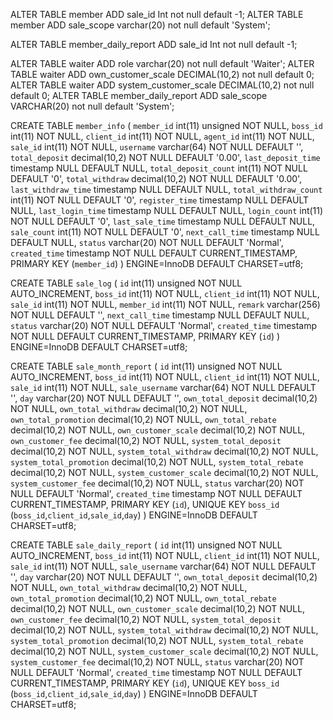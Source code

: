 ALTER TABLE member ADD sale_id Int not null default -1;
ALTER TABLE member ADD sale_scope varchar(20) not null default 'System';

ALTER TABLE member_daily_report ADD sale_id Int not null default -1;


ALTER TABLE waiter ADD role varchar(20) not null default 'Waiter';
ALTER TABLE waiter ADD own_customer_scale DECIMAL(10,2) not null default 0;
ALTER TABLE waiter ADD system_customer_scale DECIMAL(10,2) not null default 0;
ALTER TABLE member_daily_report ADD sale_scope VARCHAR(20) not null default 'System';


CREATE TABLE `member_info` (
  `member_id` int(11) unsigned NOT NULL,
  `boss_id` int(11) NOT NULL,
  `client_id` int(11) NOT NULL,
  `agent_id` int(11) NOT NULL,
  `sale_id` int(11) NOT NULL,
  `username` varchar(64) NOT NULL DEFAULT '',
  `total_deposit` decimal(10,2) NOT NULL DEFAULT '0.00',
  `last_deposit_time` timestamp NULL DEFAULT NULL,
  `total_deposit_count` int(11) NOT NULL DEFAULT '0',
  `total_withdraw` decimal(10,2) NOT NULL DEFAULT '0.00',
  `last_withdraw_time` timestamp NULL DEFAULT NULL,
  `total_withdraw_count` int(11) NOT NULL DEFAULT '0',
  `register_time` timestamp NULL DEFAULT NULL,
  `last_login_time` timestamp NULL DEFAULT NULL,
  `login_count` int(11) NOT NULL DEFAULT '0',
  `last_sale_time` timestamp NULL DEFAULT NULL,
  `sale_count` int(11) NOT NULL DEFAULT '0',
  `next_call_time` timestamp NULL DEFAULT NULL,
  `status` varchar(20) NOT NULL DEFAULT 'Normal',
  `created_time` timestamp NOT NULL DEFAULT CURRENT_TIMESTAMP,
  PRIMARY KEY (`member_id`)
) ENGINE=InnoDB DEFAULT CHARSET=utf8;

CREATE TABLE `sale_log` (
  `id` int(11) unsigned NOT NULL AUTO_INCREMENT,
  `boss_id` int(11) NOT NULL,
  `client_id` int(11) NOT NULL,
  `sale_id` int(11) NOT NULL,
  `member_id` int(11) NOT NULL,
  `remark` varchar(256) NOT NULL DEFAULT '',
  `next_call_time` timestamp NULL DEFAULT NULL,
  `status` varchar(20) NOT NULL DEFAULT 'Normal',
  `created_time` timestamp NOT NULL DEFAULT CURRENT_TIMESTAMP,
  PRIMARY KEY (`id`)
) ENGINE=InnoDB DEFAULT CHARSET=utf8;

CREATE TABLE `sale_month_report` (
  `id` int(11) unsigned NOT NULL AUTO_INCREMENT,
  `boss_id` int(11) NOT NULL,
  `client_id` int(11) NOT NULL,
  `sale_id` int(11) NOT NULL,
  `sale_username` varchar(64) NOT NULL DEFAULT '',
  `day` varchar(20) NOT NULL DEFAULT '',
  `own_total_deposit` decimal(10,2) NOT NULL,
  `own_total_withdraw` decimal(10,2) NOT NULL,
  `own_total_promotion` decimal(10,2) NOT NULL,
  `own_total_rebate` decimal(10,2) NOT NULL,
  `own_customer_scale` decimal(10,2) NOT NULL,
  `own_customer_fee` decimal(10,2) NOT NULL,
  `system_total_deposit` decimal(10,2) NOT NULL,
  `system_total_withdraw` decimal(10,2) NOT NULL,
  `system_total_promotion` decimal(10,2) NOT NULL,
  `system_total_rebate` decimal(10,2) NOT NULL,
  `system_customer_scale` decimal(10,2) NOT NULL,
  `system_customer_fee` decimal(10,2) NOT NULL,
  `status` varchar(20) NOT NULL DEFAULT 'Normal',
  `created_time` timestamp NOT NULL DEFAULT CURRENT_TIMESTAMP,
  PRIMARY KEY (`id`),
  UNIQUE KEY `boss_id` (`boss_id`,`client_id`,`sale_id`,`day`)
) ENGINE=InnoDB DEFAULT CHARSET=utf8;

CREATE TABLE `sale_daily_report` (
  `id` int(11) unsigned NOT NULL AUTO_INCREMENT,
  `boss_id` int(11) NOT NULL,
  `client_id` int(11) NOT NULL,
  `sale_id` int(11) NOT NULL,
  `sale_username` varchar(64) NOT NULL DEFAULT '',
  `day` varchar(20) NOT NULL DEFAULT '',
  `own_total_deposit` decimal(10,2) NOT NULL,
  `own_total_withdraw` decimal(10,2) NOT NULL,
  `own_total_promotion` decimal(10,2) NOT NULL,
  `own_total_rebate` decimal(10,2) NOT NULL,
  `own_customer_scale` decimal(10,2) NOT NULL,
  `own_customer_fee` decimal(10,2) NOT NULL,
  `system_total_deposit` decimal(10,2) NOT NULL,
  `system_total_withdraw` decimal(10,2) NOT NULL,
  `system_total_promotion` decimal(10,2) NOT NULL,
  `system_total_rebate` decimal(10,2) NOT NULL,
  `system_customer_scale` decimal(10,2) NOT NULL,
  `system_customer_fee` decimal(10,2) NOT NULL,
  `status` varchar(20) NOT NULL DEFAULT 'Normal',
  `created_time` timestamp NOT NULL DEFAULT CURRENT_TIMESTAMP,
  PRIMARY KEY (`id`),
  UNIQUE KEY `boss_id` (`boss_id`,`client_id`,`sale_id`,`day`)
) ENGINE=InnoDB DEFAULT CHARSET=utf8;